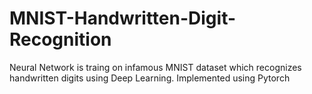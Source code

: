 # MNIST-Handwritten-Digit-Recognition
Neural Network is traing on infamous MNIST dataset which recognizes handwritten digits using Deep Learning. Implemented using Pytorch

